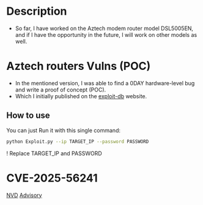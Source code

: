 # Description
- So far, I have worked on the Aztech modem router model DSL5005EN, and if I have the opportunity in the future, I will work on other models as well. 
# Aztech routers Vulns (POC)
- In the mentioned version, I was able to find a 0DAY hardware-level bug and write a proof of concept (POC).
- Which I initially published on the [exploit-db](https://www.exploit-db.com/exploits/52093) website.
## How to use
You can just Run it with this single command:
```bash
python Exploit.py --ip TARGET_IP --password PASSWORD
```
! Replace TARGET_IP and PASSWORD

# CVE-2025-56241
[NVD](https://nvd.nist.gov/vuln/detail/CVE-2025-56241)
[Advisory](https://gist.github.com/amirhosseinjamshidi64/cca123a0dda5a17f3708ffc2dd2a7a45)
